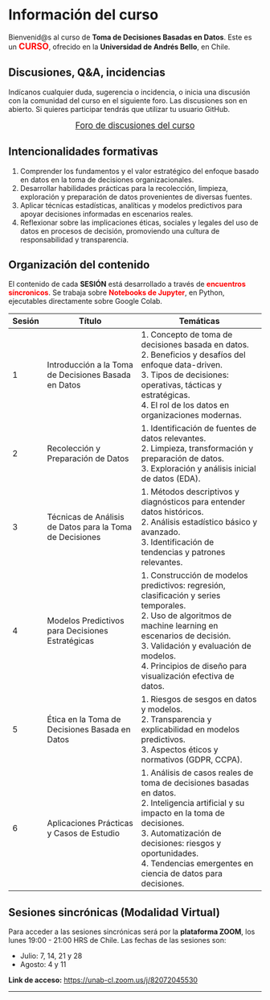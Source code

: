 # Información del curso 

Bienvenid@s al curso de **Toma de Decisiones Basadas en Datos**. Este es un <big><font color='red'>**CURSO**</font></big>, ofrecido en la  **Universidad de Andrés Bello**, en Chile.

## Discusiones, Q&A, incidencias

Indícanos cualquier duda, sugerencia o incidencia, o inicia una discusión con la comunidad del curso en el siguiente foro. Las discusiones son en abierto. Si quieres participar tendrás que utilizar tu usuario GitHub.

<center><big><a href="https://github.com/mariabda2/DataDrivenDecisionMaking/discussions">Foro de discusiones del curso</a></big></center>


## Intencionalidades formativas
1. Comprender los fundamentos y el valor estratégico del enfoque basado en datos en la toma de decisiones organizacionales.
2. Desarrollar habilidades prácticas para la recolección, limpieza, exploración y preparación de datos provenientes de diversas fuentes.
3. Aplicar técnicas estadísticas, analíticas y modelos predictivos para apoyar decisiones informadas en escenarios reales.
4. Reflexionar sobre las implicaciones éticas, sociales y legales del uso de datos en procesos de decisión, promoviendo una cultura de responsabilidad y transparencia.

## Organización del contenido

El contenido de cada **SESIÓN** está desarrollado a través de <font color='red'>**encuentros síncronicos**</font>. Se trabaja sobre <font color="red">**Notebooks de Jupyter**</font>, en Python, ejecutables directamente sobre Google Colab.


| Sesión | Título                                                | Temáticas                                                                                  |
|--------|--------------------------------------------------------|--------------------------------------------------------------------------------------------|
| 1      | Introducción a la Toma de Decisiones Basada en Datos  | 1. Concepto de toma de decisiones basada en datos. <br> 2. Beneficios y desafíos del enfoque data-driven. <br> 3. Tipos de decisiones: operativas, tácticas y estratégicas. <br> 4. El rol de los datos en organizaciones modernas. |
| 2      | Recolección y Preparación de Datos                    | 1. Identificación de fuentes de datos relevantes. <br> 2. Limpieza, transformación y preparación de datos. <br> 3. Exploración y análisis inicial de datos (EDA). |
| 3      | Técnicas de Análisis de Datos para la Toma de Decisiones | 1. Métodos descriptivos y diagnósticos para entender datos históricos. <br> 2. Análisis estadístico básico y avanzado. <br> 3. Identificación de tendencias y patrones relevantes. |
| 4      | Modelos Predictivos para Decisiones Estratégicas       | 1. Construcción de modelos predictivos: regresión, clasificación y series temporales. <br> 2. Uso de algoritmos de machine learning en escenarios de decisión. <br> 3. Validación y evaluación de modelos. <br> 4. Principios de diseño para visualización efectiva de datos. |
| 5      | Ética en la Toma de Decisiones Basada en Datos         | 1. Riesgos de sesgos en datos y modelos. <br> 2. Transparencia y explicabilidad en modelos predictivos. <br> 3. Aspectos éticos y normativos (GDPR, CCPA). |
| 6      | Aplicaciones Prácticas y Casos de Estudio              | 1. Análisis de casos reales de toma de decisiones basadas en datos. <br> 2. Inteligencia artificial y su impacto en la toma de decisiones. <br> 3. Automatización de decisiones: riesgos y oportunidades. <br> 4. Tendencias emergentes en ciencia de datos para decisiones. |

## Sesiones sincrónicas (Modalidad Virtual)
Para acceder a las sesiones sincrónicas será por la **plataforma ZOOM**, los lunes 19:00 - 21:00 HRS de Chile.
Las fechas de las sesiones son:
- Julio: 7, 14, 21 y 28
- Agosto: 4 y 11

**Link de acceso:** https://unab-cl.zoom.us/j/82072045530

----

